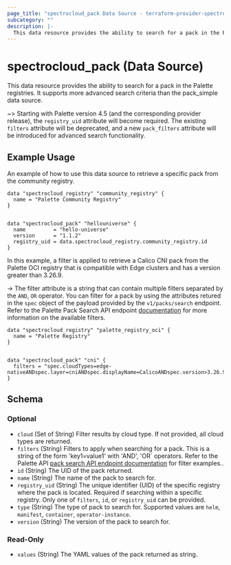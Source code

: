 ```yaml
---
page_title: "spectrocloud_pack Data Source - terraform-provider-spectrocloud"
subcategory: ""
description: |-
  This data resource provides the ability to search for a pack in the Palette registries. It supports more advanced search criteria than the pack_simple data source.
---
```


# spectrocloud_pack (Data Source)

  This data resource provides the ability to search for a pack in the Palette registries. It supports more advanced search criteria than the pack_simple data source.



~> Starting with Palette version 4.5 (and the corresponding provider release), the `registry_uid` attribute will become required. The existing `filters` attribute will be deprecated, and a new `pack_filters` attribute will be introduced for advanced search functionality.

## Example Usage


An example of how to use this data source to retrieve a specific pack from the community registry.

```hcl
data "spectrocloud_registry" "community_registry" {
  name = "Palette Community Registry"
}


data "spectrocloud_pack" "hellouniverse" {
  name         = "hello-universe"
  version      = "1.1.2"
  registry_uid = data.spectrocloud_registry.community_registry.id
}
```


In this example, a filter is applied to retrieve a Calico CNI pack from the Palette OCI registry that is compatible with Edge clusters and has a version greater than 3.26.9.

-> The filter attribute is a string that can contain multiple filters separated by the `AND`, `OR` operator. You can filter for a pack by using the attributes retured in the `spec` object of the payload provided by the `v1/packs/search` endpoint.
Refer to the Palette Pack Search API endpoint [documentation](https://docs.spectrocloud.com/api/v1/v-1-packs-search/) for more information on the available filters.



```hcl
data "spectrocloud_registry" "palette_registry_oci" {
  name = "Palette Registry"
}


data "spectrocloud_pack" "cni" {
  filters = "spec.cloudTypes=edge-nativeANDspec.layer=cniANDspec.displayName=CalicoANDspec.version>3.26.9ANDspec.registryUid=${data.spectrocloud_registry.palette_registry_oci.id}"
}
```

<!-- schema generated by tfplugindocs -->
## Schema

### Optional

- `cloud` (Set of String) Filter results by cloud type. If not provided, all cloud types are returned.
- `filters` (String) Filters to apply when searching for a pack. This is a string of the form 'key1=value1' with 'AND', 'OR` operators. Refer to the Palette API [pack search API endpoint documentation](https://docs.spectrocloud.com/api/v1/v-1-packs-search/) for filter examples..
- `id` (String) The UID of the pack returned.
- `name` (String) The name of the pack to search for.
- `registry_uid` (String) The unique identifier (UID) of the specific registry where the pack is located. Required if searching within a specific registry. Only one of `filters`, `id`, or `registry_uid` can be provided.
- `type` (String) The type of pack to search for. Supported values are `helm`, `manifest`, `container`, `operator-instance`.
- `version` (String) The version of the pack to search for.

### Read-Only

- `values` (String) The YAML values of the pack returned as string.
